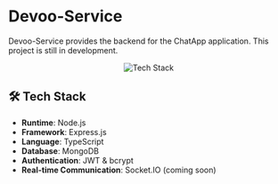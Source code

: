 # Devoo-Service

Devoo-Service provides the backend for the ChatApp application. This project is still in development.

<div align="center">
  <img src="https://skillicons.dev/icons?i=ts,mongo,express,nodejs" alt="Tech Stack" />
</div>

## 🛠️ Tech Stack

- **Runtime**: Node.js
- **Framework**: Express.js
- **Language**: TypeScript
- **Database**: MongoDB
- **Authentication**: JWT & bcrypt
- **Real-time Communication**: Socket.IO (coming soon)

